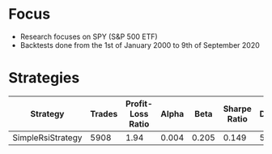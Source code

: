 # Focus
* Research focuses on SPY (S&P 500 ETF)
* Backtests done from the 1st of January 2000 to 9th of September 2020

# Strategies
| Strategy          | Trades | Profit-Loss Ratio | Alpha | Beta  | Sharpe Ratio | Drawdown | Compounded Annual Return |
|-------------------|--------|-------------------|-------|-------|--------------|----------|--------------------------|
| SimpleRsiStrategy | 5908   | 1.94              | 0.004 | 0.205 | 0.149        | 51.800%  | 1.090%                   |
